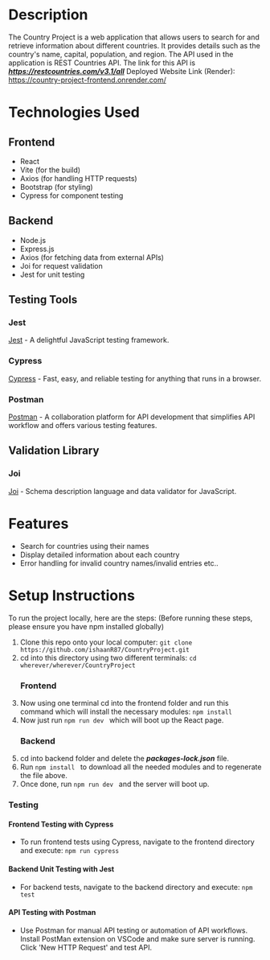 # Description

The Country Project is a web application that allows users to search for and retrieve information about different countries. It provides details such as the country's name, capital, population, and region. The API used in the application is REST Countries API. The link for this API is ***https://restcountries.com/v3.1/all*** Deployed Website Link (Render): https://country-project-frontend.onrender.com/ 

# Technologies Used

## Frontend

- React
- Vite (for the build)
- Axios (for handling HTTP requests)
- Bootstrap (for styling)
- Cypress for component testing

## Backend

- Node.js
- Express.js
- Axios (for fetching data from external APIs)
- Joi for request validation
- Jest for unit testing

## Testing Tools

### Jest

[Jest](https://jestjs.io/) - A delightful JavaScript testing framework.

### Cypress

[Cypress](https://www.cypress.io/) - Fast, easy, and reliable testing for anything that runs in a browser.

### Postman

[Postman](https://www.postman.com/) - A collaboration platform for API development that simplifies API workflow and offers various testing features.

## Validation Library

### Joi

[Joi](https://github.com/sideway/joi) - Schema description language and data validator for JavaScript.

# Features

- Search for countries using their names
- Display detailed information about each country
- Error handling for invalid country names/invalid entries etc..

# Setup Instructions

To run the project locally, here are the steps:
<bold>(Before running these steps, please ensure you have npm installed globally)</bold>

1. Clone this repo onto your local computer: `git clone https://github.com/ishaanR87/CountryProject.git `
2. cd into this directory using two different terminals: `cd wherever/wherever/CountryProject`
   ### Frontend
3. Now using one terminal cd into the frontend folder and run this command which will install the necessary modules: `npm install`
4. Now just run `npm run dev ` which will boot up the React page.
   ### Backend
5. cd into backend folder and delete the **_packages-lock.json_** file.
6. Run `npm install ` to download all the needed modules and to regenerate the file above.
7. Once done, run `npm run dev ` and the server will boot up.

### Testing

#### Frontend Testing with Cypress

- To run frontend tests using Cypress, navigate to the frontend directory and execute: `npm run cypress`

#### Backend Unit Testing with Jest

- For backend tests, navigate to the backend directory and execute: `npm test`

#### API Testing with Postman

- Use Postman for manual API testing or automation of API workflows. Install PostMan extension on VSCode and make sure server is running. Click 'New HTTP Request' and test API. 
